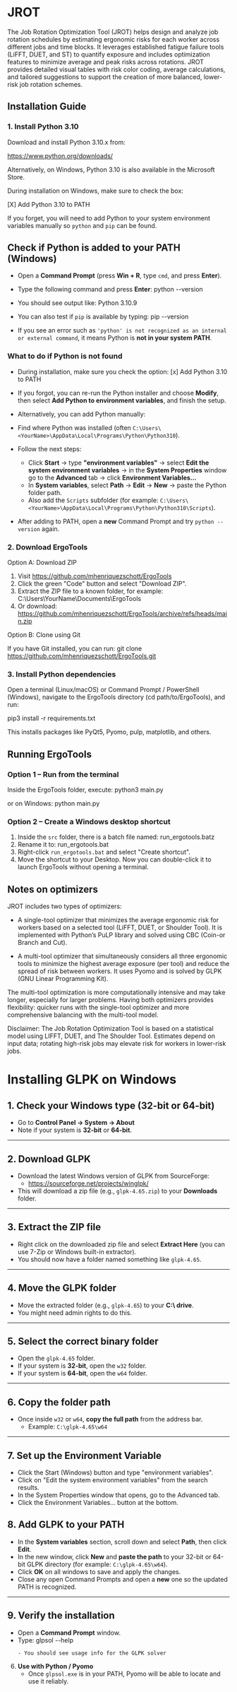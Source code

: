 # JROT

The Job Rotation Optimization Tool (JROT) helps design and analyze job rotation schedules by estimating ergonomic risks for each worker across different jobs and time blocks. 
It leverages established fatigue failure tools (LiFFT, DUET, and ST) to quantify exposure and includes optimization features to minimize average and peak risks across rotations. 
JROT provides detailed visual tables with risk color coding, average calculations, and tailored suggestions to support the creation of more balanced, lower-risk job rotation schemes.

## Installation Guide

### 1. Install Python 3.10

Download and install Python 3.10.x from:

https://www.python.org/downloads/

Alternatively, on Windows, Python 3.10 is also available in the Microsoft Store.

During installation on Windows, make sure to check the box:

[X] Add Python 3.10 to PATH

If you forget, you will need to add Python to your system environment variables manually so `python` and `pip` can be found.

## Check if Python is added to your PATH (Windows)

- Open a **Command Prompt** (press **Win + R**, type `cmd`, and press **Enter**).

- Type the following command and press **Enter**:
  python --version
- You should see output like:
  Python 3.10.9

- You can also test if `pip` is available by typing:
  pip --version

- If you see an error such as `'python' is not recognized as an internal or external command`, it means Python is **not in your system PATH**.

### What to do if Python is not found
- During installation, make sure you check the option:
[x] Add Python 3.10 to PATH

- If you forgot, you can re-run the Python installer and choose **Modify**, then select **Add Python to environment variables**, and finish the setup.

- Alternatively, you can add Python manually:
- Find where Python was installed (often `C:\Users\<YourName>\AppData\Local\Programs\Python\Python310`).
- Follow the next steps:
   - Click **Start** → type **"environment variables"** → select **Edit the system environment variables** →
     in the **System Properties** window go to the **Advanced** tab → click **Environment Variables…**
   - In **System variables**, select **Path** → **Edit** → **New** → paste the Python folder path.
   - Also add the `Scripts` subfolder (for example: `C:\Users\<YourName>\AppData\Local\Programs\Python\Python310\Scripts`).
- After adding to PATH, open a **new** Command Prompt and try `python --version` again.


### 2. Download ErgoTools

Option A: Download ZIP

1. Visit https://github.com/mhenriquezschott/ErgoTools
2. Click the green "Code" button and select "Download ZIP".
3. Extract the ZIP file to a known folder, for example:
   C:\Users\YourName\Documents\ErgoTools
4. Or download:
   https://github.com/mhenriquezschott/ErgoTools/archive/refs/heads/main.zip   

Option B: Clone using Git

If you have Git installed, you can run:
git clone https://github.com/mhenriquezschott/ErgoTools.git

### 3. Install Python dependencies
Open a terminal (Linux/macOS) or Command Prompt / PowerShell (Windows), navigate to the ErgoTools directory (cd path/to/ErgoTools), and run:

pip3 install -r requirements.txt

This installs packages like PyQt5, Pyomo, pulp, matplotlib, and others.

## Running ErgoTools

### Option 1 – Run from the terminal

Inside the ErgoTools folder, execute:
python3 main.py

or on Windows:
python main.py

### Option 2 – Create a Windows desktop shortcut

1. Inside the `src` folder, there is a batch file named: run_ergotools.batz
2. Rename it to: run_ergotools.bat
3. Right-click `run_ergotools.bat` and select "Create shortcut".
4. Move the shortcut to your Desktop. Now you can double-click it to launch ErgoTools without opening a terminal.

## Notes on optimizers

JROT includes two types of optimizers:

- A single-tool optimizer that minimizes the average ergonomic risk for workers based on a selected tool (LiFFT, DUET, or Shoulder Tool). It is implemented with Python’s PuLP library and solved using CBC (Coin-or Branch and Cut).

- A multi-tool optimizer that simultaneously considers all three ergonomic tools to minimize the highest average exposure (per tool) and reduce the spread of risk between workers. It uses Pyomo and is solved by GLPK (GNU Linear Programming Kit).

The multi-tool optimization is more computationally intensive and may take longer, especially for larger problems. Having both optimizers provides flexibility: quicker runs with the single-tool optimizer and more comprehensive balancing with the multi-tool model.

Disclaimer: The Job Rotation Optimization Tool is based on a statistical model using LIFFT, DUET, and The Shoulder Tool. Estimates depend on input data; rotating high-risk jobs may elevate risk for workers in lower-risk jobs.


# Installing GLPK on Windows


## 1. Check your Windows type (32-bit or 64-bit)
- Go to **Control Panel → System → About**
- Note if your system is **32-bit** or **64-bit**.

---

## 2. Download GLPK
- Download the latest Windows version of GLPK from SourceForge:
  - https://sourceforge.net/projects/winglpk/
- This will download a zip file (e.g., `glpk-4.65.zip`) to your **Downloads** folder.

---

## 3. Extract the ZIP file
- Right click on the downloaded zip file and select **Extract Here** (you can use 7-Zip or Windows built-in extractor).
- You should now have a folder named something like `glpk-4.65`.

---

## 4. Move the GLPK folder
- Move the extracted folder (e.g., `glpk-4.65`) to your **C:\ drive**. 
- You might need admin rights to do this.

---

## 5. Select the correct binary folder
- Open the `glpk-4.65` folder.
- If your system is **32-bit**, open the `w32` folder.
- If your system is **64-bit**, open the `w64` folder.

---

## 6. Copy the folder path
- Once inside `w32` or `w64`, **copy the full path** from the address bar.
  - Example: `C:\glpk-4.65\w64`

---

## 7. Set up the Environment Variable
- Click the Start (Windows) button and type "environment variables".
- Click on "Edit the system environment variables" from the search results.
- In the System Properties window that opens, go to the Advanced tab.
- Click the Environment Variables... button at the bottom.

## 8. Add GLPK to your PATH
- In the **System variables** section, scroll down and select **Path**, then click **Edit**.
- In the new window, click **New** and **paste the path** to your 32-bit or 64-bit GLPK directory (for example: `C:\glpk-4.65\w64`).
- Click **OK** on all windows to save and apply the changes.
- Close any open Command Prompts and open a **new** one so the updated PATH is recognized.
 

---

## 9. Verify the installation
- Open a **Command Prompt** window.
- Type:
  glpsol --help
     ```  
   - You should see usage info for the GLPK solver  

6. **Use with Python / Pyomo**  
   - Once `glpsol.exe` is in your PATH, Pyomo will be able to locate and use it reliably.
